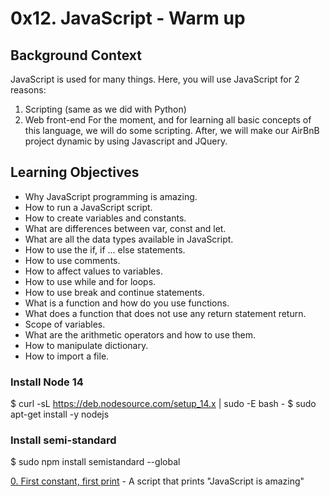 # 0x12. JavaScript - Warm up
## Background Context
JavaScript is used for many things. Here, you will use JavaScript for 2 reasons:

1. Scripting (same as we did with Python)
2. Web front-end
For the moment, and for learning all basic concepts of this language, we will do some scripting. After, we will make our AirBnB project dynamic by using Javascript and JQuery.

## Learning Objectives
- Why JavaScript programming is amazing.
- How to run a JavaScript script.
- How to create variables and constants.
- What are differences between var, const and let.
- What are all the data types available in JavaScript.
- How to use the if, if ... else statements.
- How to use comments.
- How to affect values to variables.
- How to use while and for loops.
- How to use break and continue statements.
- What is a function and how do you use functions.
- What does a function that does not use any return statement return.
- Scope of variables.
- What are the arithmetic operators and how to use them.
- How to manipulate dictionary.
- How to import a file.

### Install Node 14
$ curl -sL https://deb.nodesource.com/setup_14.x | sudo -E bash -
$ sudo apt-get install -y nodejs

### Install semi-standard
$ sudo npm install semistandard --global

[0. First constant, first print](0-javascript_is_amazing.js) - A script that prints "JavaScript is amazing"
